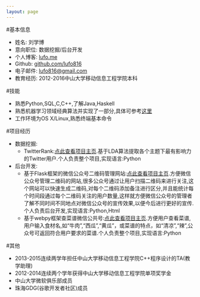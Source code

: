```yaml
---
layout: page
---
```

#基本信息

- 姓名: 刘学博
- 意向职位: 数据挖掘/后台开发
- 个人博客: [lufo.me](http://lufo.me/archive.html)
- Github: [github.com/lufo816](https://github.com/lufo816)
- 电子邮件: [lufo816@gmail.com](http://lufo816@gmail.com)
- 教育经历: 2012-2016中山大学移动信息工程学院本科
	
#技能

- 熟悉Python,SQL,C,C++,了解Java,Haskell
- 熟悉机器学习领域经典算法并实现了一部分,具体可参考[这里](https://github.com/lufo816/ArtificialIntelligence)
- 工作环境为OS X/Linux,熟悉终端基本命令

#项目经历

- 数据挖掘:
	- TwitterRank:[点此查看项目主页](https://github.com/lufo816/TwitterRank).基于LDA算法提取各个主题下最有影响力的Twitter用户.个人负责整个项目,实现语言:Python
- 后台开发:
	- 基于Flask框架的微信公众号二维码管理网站:[点此查看项目主页](https://github.com/lufo816/WeiXinPublicAccountFollowedByQRAnalysis).方便微信公众号管理二维码的网站,很多公众号通过让用户扫描二维码来进行关注,这个网站可以快速生成二维码,对每个二维码添加备注进行区分,并且能统计每个时间段通过每个二维码关注的用户数量,这样就方便微信公众号的管理者了解不同时间不同地点对微信公众号的宣传效果,以便今后进行更好的宣传.个人负责后台开发,实现语言:Python,Html
	- 基于webpy框架查菜谱微信公共号:[点此查看项目主页](https://github.com/lufo816/WeiXinCookbook).方便用户查看菜谱,用户输入食材名,如“牛肉”,“西瓜”,“黄瓜”，或菜谱的特点，如“清凉”,“辣”,公众号可返回符合用户要求的菜谱.个人负责整个项目,实现语言:Python


#其他

- 2013-2015连续两学年担任中山大学移动信息工程学院C++程序设计的TA(教学助理)
- 2012-2014连续两个学年获得中山大学移动信息工程学院单项奖学金
- 中山大学微软俱乐部成员
- 珠海GDG(谷歌开发者社区)成员